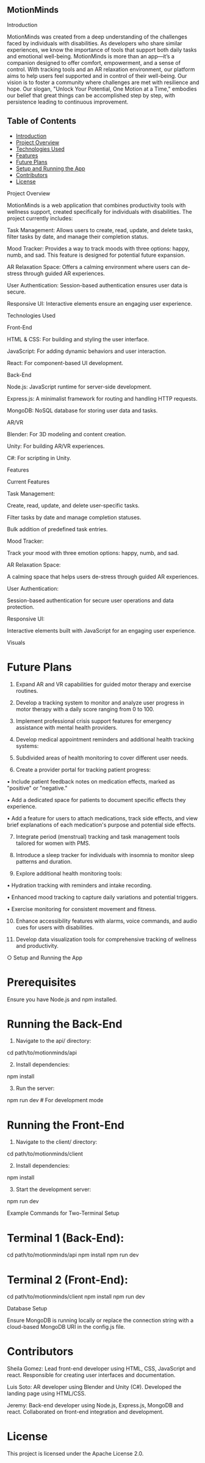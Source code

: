 ## MotionMinds ## 

Introduction

MotionMinds was created from a deep understanding of the challenges faced by individuals with disabilities. As developers who share similar experiences, we know the importance of tools that support both daily tasks and emotional well-being. MotionMinds is more than an app—it’s a companion designed to offer comfort, empowerment, and a sense of control.
With tracking tools and an AR relaxation environment, our platform aims to help users feel supported and in control of their well-being. Our vision is to foster a community where challenges are met with resilience and hope. Our slogan, "Unlock Your Potential, One Motion at a Time," embodies our belief that great things can be accomplished step by step, with persistence leading to continuous improvement.

## Table of Contents
- [Introduction](#introduction)
- [Project Overview](#project-overview)
- [Technologies Used](#technologies-used)
- [Features](#features)
- [Future Plans](#future-plans)
- [Setup and Running the App](#setup-and-running-the-app)
- [Contributors](#contributors)
- [License](#license)



Project Overview

MotionMinds is a web application that combines productivity tools with wellness support, created specifically for individuals with disabilities. The project currently includes:

Task Management: Allows users to create, read, update, and delete tasks, filter tasks by date, and manage their completion status.

Mood Tracker: Provides a way to track moods with three options: happy, numb, and sad. This feature is designed for potential future expansion.

AR Relaxation Space: Offers a calming environment where users can de-stress through guided AR experiences.

User Authentication: Session-based authentication ensures user data is secure.

Responsive UI: Interactive elements ensure an engaging user experience.


Technologies Used

Front-End

HTML & CSS: For building and styling the user interface.

JavaScript: For adding dynamic behaviors and user interaction.

React: For component-based UI development.


Back-End

Node.js: JavaScript runtime for server-side development.

Express.js: A minimalist framework for routing and handling HTTP requests.

MongoDB: NoSQL database for storing user data and tasks.


AR/VR

Blender: For 3D modeling and content creation.

Unity: For building AR/VR experiences.

C#: For scripting in Unity.


Features

Current Features

Task Management:

Create, read, update, and delete user-specific tasks.

Filter tasks by date and manage completion statuses.

Bulk addition of predefined task entries.


Mood Tracker:

Track your mood with three emotion options: happy, numb, and sad.


AR Relaxation Space:

A calming space that helps users de-stress through guided AR experiences.


User Authentication:

Session-based authentication for secure user operations and data protection.


Responsive UI:

Interactive elements built with JavaScript for an engaging user experience.



Visuals

 

# Future Plans

1. Expand AR and VR capabilities for guided motor therapy and exercise routines.

2. Develop a tracking system to monitor and analyze user progress in motor therapy with a daily score ranging from 0 to 100.

3. Implement professional crisis support features for emergency assistance with mental health providers.

4. Develop medical appointment reminders and additional health tracking systems:

5. Subdivided areas of health monitoring to cover different user needs.


6. Create a provider portal for tracking patient progress:

• Include patient feedback notes on medication effects, marked as "positive" or "negative."

• Add a dedicated space for patients to document specific effects they experience.


• Add a feature for users to attach medications, track side effects, and view brief explanations of each medication's purpose and potential side effects.

7. Integrate period (menstrual) tracking and task management tools tailored for women with PMS.

8. Introduce a sleep tracker for individuals with insomnia to monitor sleep patterns and duration.

9. Explore additional health monitoring tools:

• Hydration tracking with reminders and intake recording.

• Enhanced mood tracking to capture daily variations and potential triggers.

• Exercise monitoring for consistent movement and fitness.


10. Enhance accessibility features with alarms, voice commands, and audio cues for users with disabilities.

11. Develop data visualization tools for comprehensive tracking of wellness and productivity.


○ Setup and Running the App

# Prerequisites

Ensure you have Node.js and npm installed.

# Running the Back-End

1. Navigate to the api/ directory:

cd path/to/motionminds/api


2. Install dependencies:

npm install


3. Run the server:

npm run dev  # For development mode



# Running the Front-End

1. Navigate to the client/ directory:

cd path/to/motionminds/client


2. Install dependencies:

npm install


3. Start the development server:

npm run dev



Example Commands for Two-Terminal Setup

# Terminal 1 (Back-End):

cd path/to/motionminds/api
npm install
npm run dev

# Terminal 2 (Front-End):

cd path/to/motionminds/client
npm install
npm run dev

Database Setup

Ensure MongoDB is running locally or replace the connection string with a cloud-based MongoDB URI in the config.js file.

# Contributors

Sheila Gomez: Lead front-end developer using HTML, CSS, JavaScript and react. Responsible for creating user interfaces and documentation.

Luis Soto: AR developer using Blender and Unity (C#). Developed the landing page using HTML/CSS.

Jeremy: Back-end developer using Node.js, Express.js, MongoDB and react. Collaborated on front-end integration and development.


# License

This project is licensed under the Apache License 2.0.
